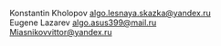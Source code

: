 Konstantin Kholopov algo.lesnaya.skazka@yandex.ru<br>
Eugene Lazarev algo.asus399@mail.ru<br>
Miasnikovvittor@yandex.ru
